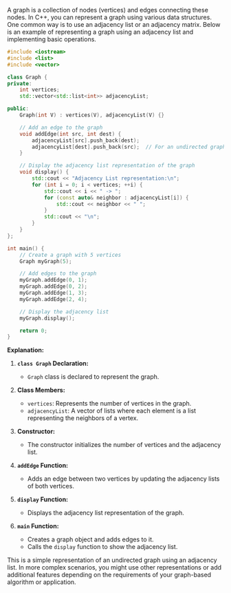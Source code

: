 A graph is a collection of nodes (vertices) and edges connecting these nodes. In C++, you can represent a graph using various data structures. One common way is to use an adjacency list or an adjacency matrix. Below is an example of representing a graph using an adjacency list and implementing basic operations. 

```cpp
#include <iostream>
#include <list>
#include <vector>

class Graph {
private:
    int vertices;
    std::vector<std::list<int>> adjacencyList;

public:
    Graph(int V) : vertices(V), adjacencyList(V) {}

    // Add an edge to the graph
    void addEdge(int src, int dest) {
        adjacencyList[src].push_back(dest);
        adjacencyList[dest].push_back(src);  // For an undirected graph
    }

    // Display the adjacency list representation of the graph
    void display() {
        std::cout << "Adjacency List representation:\n";
        for (int i = 0; i < vertices; ++i) {
            std::cout << i << " -> ";
            for (const auto& neighbor : adjacencyList[i]) {
                std::cout << neighbor << " ";
            }
            std::cout << "\n";
        }
    }
};

int main() {
    // Create a graph with 5 vertices
    Graph myGraph(5);

    // Add edges to the graph
    myGraph.addEdge(0, 1);
    myGraph.addEdge(0, 2);
    myGraph.addEdge(1, 3);
    myGraph.addEdge(2, 4);

    // Display the adjacency list
    myGraph.display();

    return 0;
}
```

**Explanation:**

1. **`class Graph` Declaration:**
   - `Graph` class is declared to represent the graph.

2. **Class Members:**
   - `vertices`: Represents the number of vertices in the graph.
   - `adjacencyList`: A vector of lists where each element is a list representing the neighbors of a vertex.

3. **Constructor:**
   - The constructor initializes the number of vertices and the adjacency list.

4. **`addEdge` Function:**
   - Adds an edge between two vertices by updating the adjacency lists of both vertices.

5. **`display` Function:**
   - Displays the adjacency list representation of the graph.

6. **`main` Function:**
   - Creates a graph object and adds edges to it.
   - Calls the `display` function to show the adjacency list.

This is a simple representation of an undirected graph using an adjacency list. In more complex scenarios, you might use other representations or add additional features depending on the requirements of your graph-based algorithm or application.